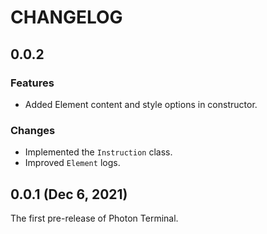 # CHANGELOG

## 0.0.2

### Features

- Added Element content and style options in constructor.

### Changes

- Implemented the `Instruction` class.
- Improved `Element` logs.


## 0.0.1 (Dec 6, 2021)

The first pre-release of Photon Terminal.
